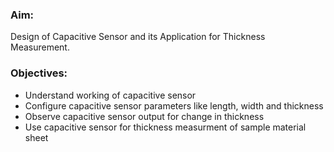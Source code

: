 
### Aim: 

Design of Capacitive Sensor and its Application for Thickness Measurement.

### Objectives:

- Understand working of capacitive sensor
- Configure capacitive sensor parameters like length, width and thickness
- Observe capacitive sensor output  for change in thickness
- Use capacitive sensor for thickness measurment of sample material sheet
